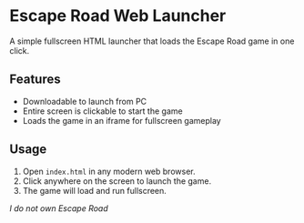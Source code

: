 # Escape Road Web Launcher

A simple fullscreen HTML launcher that loads the Escape Road game in one click.

## Features

- Downloadable to launch from PC
- Entire screen is clickable to start the game
- Loads the game in an iframe for fullscreen gameplay

## Usage

1. Open `index.html` in any modern web browser.
2. Click anywhere on the screen to launch the game.
3. The game will load and run fullscreen.

*I do not own Escape Road*

